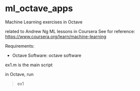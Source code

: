 # ml_octave_apps
Machine Learning exercises in Octave

related to Andrew Ng ML lessons in Coursera
See for reference:
https://www.coursera.org/learn/machine-learning

Requirements:
 - Octave Software: octave software
 

ex1.m is the main script

in Octave, run
> ex1
